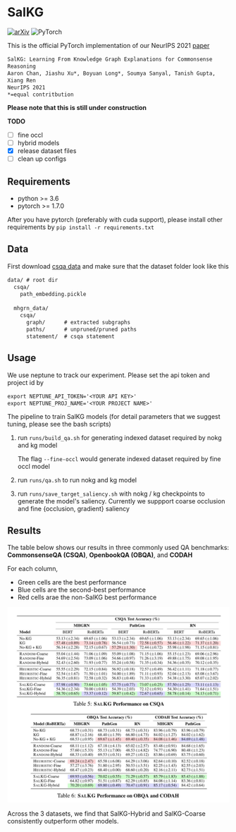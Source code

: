 # SalKG

[![arXiv](https://img.shields.io/badge/arXiv-1234.56789-00ff00.svg)](https://arxiv.org/abs/2104.08793) ![PyTorch](https://img.shields.io/badge/PyTorch-%23EE4C2C.svg?style=for-the-badge&logo=PyTorch&logoColor=white)

This is the official PyTorch implementation of our NeurIPS 2021 [paper](https://arxiv.org/abs/2104.08793)

```
SalKG: Learning From Knowledge Graph Explanations for Commonsense Reasoning
Aaron Chan, Jiashu Xu*, Boyuan Long*, Soumya Sanyal, Tanish Gupta, Xiang Ren
NeurIPS 2021
*=equal contritbution
```

**Please note that this is still under construction**

**TODO**

- [ ] fine occl
- [ ] hybrid models
- [x] release dataset files
- [ ] clean up configs

## Requirements

- python >= 3.6
- pytorch >= 1.7.0

After you have pytorch (preferably with cuda support), please install other requirements
by `pip install -r requirements.txt`

## Data

First download [csqa data](https://drive.google.com/file/d/1T5hHXHHj8QUrzzsbqzIZ3fnIgF7Vi4Dr/view?usp=sharing) and make sure that the dataset folder look like this

```
data/ # root dir
  csqa/
    path_embedding.pickle

  mhgrn_data/
    csqa/
      graph/      # extracted subgraphs
      paths/      # unpruned/pruned paths
      statement/  # csqa statement
```

## Usage

We use neptune to track our experiment. Please set the api token and project id by

```
export NEPTUNE_API_TOKEN='<YOUR API KEY>'
export NEPTUNE_PROJ_NAME='<YOUR PROJECT NAME>'
```

The pipeline to train SalKG models (for detail parameters that we suggest tuning, please see the bash scripts)

1. run `runs/build_qa.sh` for generating indexed dataset required by nokg and kg model

   The flag `--fine-occl` would generate indexed dataset required by fine occl model

2. run `runs/qa.sh` to run nokg and kg model

3. run `runs/save_target_saliency.sh` with nokg / kg checkpoints to generate the model's saliency. Currently we suppport
   coarse occlusion and fine {occlusion, gradient} saliency

## Results

The table below shows our results in three commonly used QA benchmarks: **CommonsenseQA (CSQA)**, **OpenbookQA (OBQA)**,
and **CODAH**

For each column,

- Green cells are the best performance
- Blue cells are the second-best performance
- Red cells arae the non-SalKG best performance

![Results](./imgs/results.jpg)

Across the 3 datasets, we find that SalKG-Hybrid and SalKG-Coarse consistently outperform other models.
